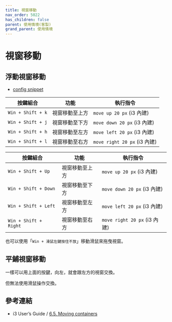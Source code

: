 ```yaml
---
title: 視窗移動
nav_order: 5022
has_children: false
parent: 使用情境(客製)
grand_parent: 使用情境
---
```



# 視窗移動


## 浮動視窗移動

* [config snippet](config/i3/gen/i3wm-gen-rc/Section/Subject/Window/Keybind/Move.conf)


| 按鍵組合          | 功能           | 執行指令              |
| ----------------- | -------------- | ---------------------------- |
| `Win + Shift + k` | 視窗移動至上方 | `move up 20 px` (i3 內建)    |
| `Win + Shift + j` | 視窗移動至下方 | `move down 20 px` (i3 內建)  |
| `Win + Shift + h` | 視窗移動至左方 | `move left 20 px` (i3 內建)  |
| `Win + Shift + l` | 視窗移動至右方 | `move right 20 px` (i3 內建) |


| 按鍵組合              | 功能           | 執行指令                     |
| --------------------- | -------------- | ---------------------------- |
| `Win + Shift + Up`    | 視窗移動至上方 | `move up 20 px` (i3 內建)    |
| `Win + Shift + Down`  | 視窗移動至下方 | `move down 20 px` (i3 內建)  |
| `Win + Shift + Left`  | 視窗移動至左方 | `move left 20 px` (i3 內建)  |
| `Win + Shift + Right` | 視窗移動至右方 | `move right 20 px` (i3 內建) |


也可以使用「`Win + 滑鼠左鍵按住不放`」移動滑鼠來拖曳視窗。

## 平鋪視窗移動

一樣可以用上面的按鍵，向左，就會跟左方的視窗交換。

但無法使用滑鼠操作交換。


## 參考連結

* i3 User’s Guide / [6.5. Moving containers](https://i3wm.org/docs/userguide.html#_moving_containers)
